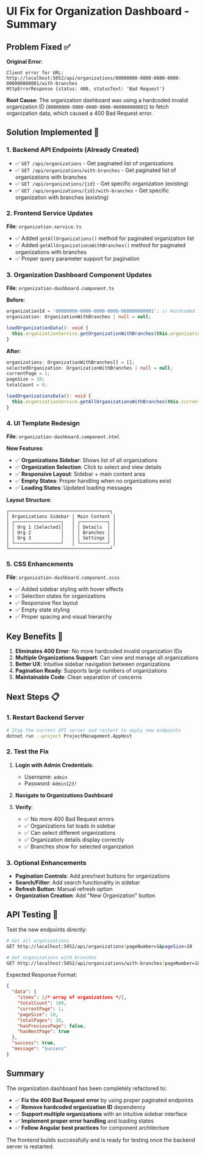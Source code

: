 # UI Fix for Organization Dashboard - Summary

## Problem Fixed ✅

**Original Error**: 
```
Client error for URL: http://localhost:5052/api/organizations/00000000-0000-0000-0000-000000000001/with-branches 
HttpErrorResponse {status: 400, statusText: 'Bad Request'}
```

**Root Cause**: The organization dashboard was using a hardcoded invalid organization ID (`00000000-0000-0000-0000-000000000001`) to fetch organization data, which caused a 400 Bad Request error.

## Solution Implemented 🚀

### 1. Backend API Endpoints (Already Created)
- ✅ `GET /api/organizations` - Get paginated list of organizations
- ✅ `GET /api/organizations/with-branches` - Get paginated list of organizations with branches
- ✅ `GET /api/organizations/{id}` - Get specific organization (existing)
- ✅ `GET /api/organizations/{id}/with-branches` - Get specific organization with branches (existing)

### 2. Frontend Service Updates
**File**: `organization.service.ts`
- ✅ Added `getAllOrganizations()` method for paginated organization list
- ✅ Added `getAllOrganizationsWithBranches()` method for paginated organizations with branches
- ✅ Proper query parameter support for pagination

### 3. Organization Dashboard Component Updates
**File**: `organization-dashboard.component.ts`

**Before**:
```typescript
organizationId = '00000000-0000-0000-0000-000000000001'; // Hardcoded invalid ID
organization: OrganizationWithBranches | null = null;

loadOrganizationData(): void {
  this.organizationService.getOrganizationWithBranches(this.organizationId).subscribe(...)
}
```

**After**:
```typescript
organizations: OrganizationWithBranches[] = [];
selectedOrganization: OrganizationWithBranches | null = null;
currentPage = 1;
pageSize = 10;
totalCount = 0;

loadOrganizationsData(): void {
  this.organizationService.getAllOrganizationsWithBranches(this.currentPage, this.pageSize).subscribe(...)
}
```

### 4. UI Template Redesign
**File**: `organization-dashboard.component.html`

**New Features**:
- ✅ **Organizations Sidebar**: Shows list of all organizations
- ✅ **Organization Selection**: Click to select and view details
- ✅ **Responsive Layout**: Sidebar + main content area
- ✅ **Empty States**: Proper handling when no organizations exist
- ✅ **Loading States**: Updated loading messages

**Layout Structure**:
```
┌─────────────────────────────────────┐
│ Organizations Sidebar │ Main Content │
│ ┌─────────────────┐   │ ┌──────────┐ │
│ │ Org 1 [Selected]│   │ │ Details  │ │
│ │ Org 2           │   │ │ Branches │ │
│ │ Org 3           │   │ │ Settings │ │
│ └─────────────────┘   │ └──────────┘ │
└─────────────────────────────────────┘
```

### 5. CSS Enhancements
**File**: `organization-dashboard.component.scss`
- ✅ Added sidebar styling with hover effects
- ✅ Selection states for organizations
- ✅ Responsive flex layout
- ✅ Empty state styling
- ✅ Proper spacing and visual hierarchy

## Key Benefits 🎯

1. **Eliminates 400 Error**: No more hardcoded invalid organization IDs
2. **Multiple Organizations Support**: Can view and manage all organizations
3. **Better UX**: Intuitive sidebar navigation between organizations
4. **Pagination Ready**: Supports large numbers of organizations
5. **Maintainable Code**: Clean separation of concerns

## Next Steps 📋

### 1. Restart Backend Server
```bash
# Stop the current API server and restart to apply new endpoints
dotnet run --project ProjectManagement.AppHost
```

### 2. Test the Fix
1. **Login with Admin Credentials**:
   - Username: `admin`
   - Password: `Admin123!`

2. **Navigate to Organizations Dashboard**
3. **Verify**:
   - ✅ No more 400 Bad Request errors
   - ✅ Organizations list loads in sidebar
   - ✅ Can select different organizations
   - ✅ Organization details display correctly
   - ✅ Branches show for selected organization

### 3. Optional Enhancements
- **Pagination Controls**: Add prev/next buttons for organizations
- **Search/Filter**: Add search functionality in sidebar
- **Refresh Button**: Manual refresh option
- **Organization Creation**: Add "New Organization" button

## API Testing 🧪

Test the new endpoints directly:
```bash
# Get all organizations
GET http://localhost:5052/api/organizations?pageNumber=1&pageSize=10

# Get organizations with branches
GET http://localhost:5052/api/organizations/with-branches?pageNumber=1&pageSize=5
```

Expected Response Format:
```json
{
  "data": {
    "items": [/* array of organizations */],
    "totalCount": 100,
    "currentPage": 1,
    "pageSize": 10,
    "totalPages": 10,
    "hasPreviousPage": false,
    "hasNextPage": true
  },
  "success": true,
  "message": "Success"
}
```

## Summary

The organization dashboard has been completely refactored to:
- ✅ **Fix the 400 Bad Request error** by using proper paginated endpoints
- ✅ **Remove hardcoded organization ID** dependency
- ✅ **Support multiple organizations** with an intuitive sidebar interface
- ✅ **Implement proper error handling** and loading states
- ✅ **Follow Angular best practices** for component architecture

The frontend builds successfully and is ready for testing once the backend server is restarted.
